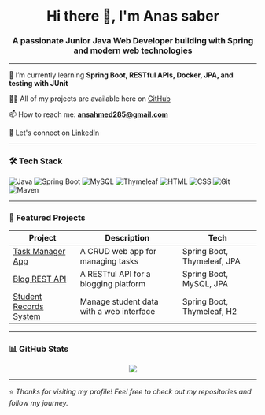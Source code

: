 <h1 align="center">Hi there 👋, I'm Anas saber</h1>
<h3 align="center">A passionate Junior Java Web Developer building with Spring and modern web technologies</h3>

---

🌱 I’m currently learning **Spring Boot, RESTful APIs, Docker, JPA, and testing with JUnit**

👨‍💻 All of my projects are available here on [GitHub](https://github.com/Anss1?tab=repositories)

📫 How to reach me: **ansahmed285@gmail.com**

💼 Let's connect on [LinkedIn](https://linkedin.com/in/anas-saber-30a52120b)

---

### 🛠️ Tech Stack

![Java](https://img.shields.io/badge/-Java-007396?style=flat-square&logo=java)
![Spring Boot](https://img.shields.io/badge/-SpringBoot-6DB33F?style=flat-square&logo=spring-boot)
![MySQL](https://img.shields.io/badge/-MySQL-4479A1?style=flat-square&logo=mysql)
![Thymeleaf](https://img.shields.io/badge/-Thymeleaf-005F0F?style=flat-square&logo=thymeleaf)
![HTML](https://img.shields.io/badge/-HTML-E34F26?style=flat-square&logo=html5)
![CSS](https://img.shields.io/badge/-CSS-1572B6?style=flat-square&logo=css3)
![Git](https://img.shields.io/badge/-Git-F05032?style=flat-square&logo=git)
![Maven](https://img.shields.io/badge/-Maven-C71A36?style=flat-square&logo=apache-maven)

---

### 📂 Featured Projects

| Project | Description | Tech |
|--------|-------------|------|
| [Task Manager App](https://github.com/Anss1/task-manager-app) | A CRUD web app for managing tasks | Spring Boot, Thymeleaf, JPA |
| [Blog REST API](https://github.com/Anss1/spring_blog) | A RESTful API for a blogging platform | Spring Boot, MySQL, JPA |
| [Student Records System](https://github.com/Anss1/student-system) | Manage student data with a web interface | Spring Boot, Thymeleaf, H2 |

---

### 📊 GitHub Stats

<p align="center">
  <img src="https://github-readme-stats.vercel.app/api/top-langs/?username=Anss1&layout=compact&theme=radical" />
</p>

---

⭐️ _Thanks for visiting my profile! Feel free to check out my repositories and follow my journey._

